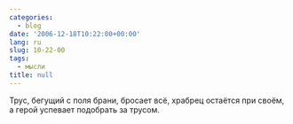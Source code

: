 ```yaml
---
categories:
  - blog
date: '2006-12-18T10:22:00+00:00'
lang: ru
slug: 10-22-00
tags:
  - мысли
title: null
---
```




Трус, бегущий с поля брани, бросает всё, храбрец остаётся при своём, а герой успевает подобрать за трусом.
